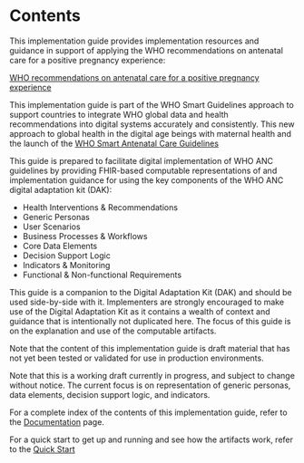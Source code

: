# Contents

This implementation guide provides implementation resources and guidance in support of applying the WHO recommendations on antenatal care for a positive pregnancy experience:

[WHO recommendations on antenatal care for a positive pregnancy experience](https://www.who.int/reproductivehealth/publications/maternal_perinatal_health/anc-positive-pregnancy-experience/en/)

This implementation guide is part of the WHO Smart Guidelines approach to support countries to integrate WHO global data and health recommendations into digital systems accurately and consistently. This new approach to global health in the digital age beings with maternal health and the launch of the [WHO Smart Antenatal Care Guidelines](https://www.srhr.org/antenatalcare/)

This guide is prepared to facilitate digital implementation of WHO ANC guidelines by providing FHIR-based computable representations of and implementation guidance for using the key components of the WHO ANC digital adaptation kit (DAK):

* Health Interventions & Recommendations
* Generic Personas
* User Scenarios
* Business Processes & Workflows
* Core Data Elements
* Decision Support Logic
* Indicators & Monitoring
* Functional & Non-functional Requirements

This guide is a companion to the Digital Adaptation Kit (DAK) and should be used side-by-side with it. Implementers are strongly encouraged to make use of the Digital Adaptation Kit as it contains a wealth of context and guidance that is intentionally not duplicated here. The focus of this guide is on the explanation and use of the computable artifacts.

Note that the content of this implementation guide is draft material that has not yet been tested or validated for use in production environments.

Note that this is a working draft currently in progress, and subject to change without notice. The current focus is on representation of generic personas, data elements, decision support logic, and indicators.

For a complete index of the contents of this implementation guide, refer to the [Documentation](documentation.html) page.

For a quick start to get up and running and see how the artifacts work, refer to the [Quick Start](quick-start.html)
